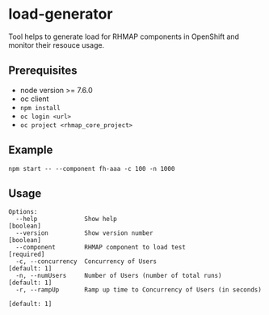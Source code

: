 # load-generator

Tool helps to generate load for RHMAP components in OpenShift and monitor their resouce usage.

## Prerequisites

* node version >= 7.6.0
* oc client
* `npm install`
* `oc login <url>`
* `oc project <rhmap_core_project>`

## Example

`npm start -- --component fh-aaa -c 100 -n 1000`

## Usage

```
Options:
  --help             Show help                                         [boolean]
  --version          Show version number                               [boolean]
  --component        RHMAP component to load test                     [required]
  -c, --concurrency  Concurrency of Users                           [default: 1]
  -n, --numUsers     Number of Users (number of total runs)         [default: 1]
  -r, --rampUp       Ramp up time to Concurrency of Users (in seconds)
                                                                    [default: 1]
```
